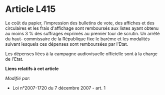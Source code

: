 # Article L415

Le coût du papier, l'impression des bulletins de vote, des affiches et des circulaires et les frais d'affichage sont
remboursés aux listes ayant obtenu au moins 3 % des suffrages exprimés au premier tour de scrutin. Un arrêté du haut-
commissaire de la République fixe le barème et les modalités suivant lesquels ces dépenses sont remboursées par l'Etat.

Les dépenses liées à la campagne audiovisuelle officielle sont à la charge de l'Etat.

**Liens relatifs à cet article**

_Modifié par_:

  - Loi n°2007-1720 du 7 décembre 2007 - art. 1
